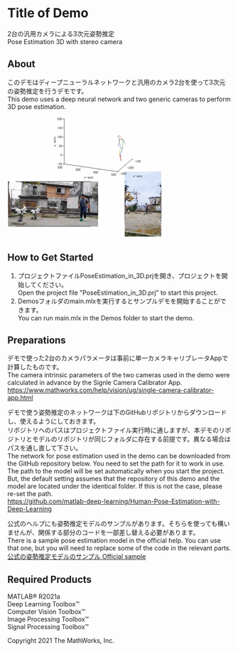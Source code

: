# Title of Demo
2台の汎用カメラによる3次元姿勢推定  
Pose Estimation 3D with stereo camera

## About
このデモはディープニューラルネットワークと汎用のカメラ2台を使って3次元の姿勢推定を行うデモです。  
This demo uses a deep neural network and two generic cameras to perform 3D pose estimation.

![結果 - Result](Data/md/poseEstimation3D.gif)

## How to Get Started
1. プロジェクトファイルPoseEstimation_in_3D.prjを開き、プロジェクトを開始してください。  
Open the project file "PoseEstimation_in_3D.prj" to start this project.  
2. Demosフォルダのmain.mlxを実行するとサンプルデモを開始することができます。  
You can run main.mlx in the Demos folder to start the demo.

## Preparations
デモで使った2台のカメラパラメータは事前に単一カメラキャリブレータAppで計算したものです。  
The camera intrinsic parameters of the two cameras used in the demo were calculated in advance by the Signle Camera Calibrator App.  
<https://www.mathworks.com/help/vision/ug/single-camera-calibrator-app.html>

デモで使う姿勢推定のネットワークは下のGitHubリポジトリからダウンロードし、使えるようにしておきます。  
リポジトリへのパスはプロジェクトファイル実行時に通しますが、本デモのリポジトリとモデルのリポジトリが同じフォルダに存在する前提です。異なる場合はパスを通し直して下さい。  
The network for pose estimation used in the demo can be downloaded from the GitHub repository below. You need to set the path for it to work in use. The path to the model will be set automatically when you start the project. But, the default setting assumes that the repository of this demo and the model are located under the identical folder. If this is not the case, please re-set the path.  
<https://github.com/matlab-deep-learning/Human-Pose-Estimation-with-Deep-Learning>

公式のヘルプにも姿勢推定モデルのサンプルがあります。そちらを使っても構いませんが、関係する部分のコードを一部差し替える必要があります。  
There is a sample pose estimation model in the official help. You can use that one, but you will need to replace some of the code in the relevant parts.  
[公式の姿勢推定モデルのサンプル Official sample](https://www.mathworks.com/help/deeplearning/ug/estimate-body-pose-using-deep-learning.html)

## Required Products
MATLAB&reg; R2021a  
Deep Learning Toolbox&trade;  
Computer Vision Toolbox&trade;  
Image Processing Toolbox&trade;  
Signal Processing Toolbox&trade;

Copyright 2021 The MathWorks, Inc.